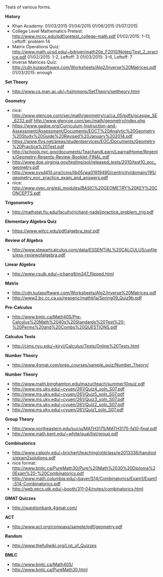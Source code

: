 Tests of various forms.


**History**
- Khan Academy:
    01/03/2015
    01/04/2015
    01/06/2015
    01/07/2015
- College Level Mathematics Pretest: http://www.mccc.edu/pdf/pretest_college-math.pdf
    01/02/2015: 1-13, Leftoff: problem 14
- Matrix Operations Quiz: http://www.math.ucsd.edu/~bdriver/math20e_F2010/Notes/Test_2_practice.pdf
    01/02/2015: 1-2, Leftoff: 3
    01/03/2015: 3-6, Leftoff: 7
- Inverse Matrices Quiz: http://cdn.kutasoftware.com/Worksheets/Alg2/Inverse%20Matrices.pdf
    01/03/2015: enough


**Set Theory**
- http://www.cs.man.ac.uk/~hsimmons/SetTheory/settheory.html


**Geometry**
- nice: http://www.glencoe.com/sec/math/geometry/ca/ca_05/pdfs/gcasgw_SE_6232.pdf
  http://www.glencoe.com/sec/math/geometry/index.php
- https://www.gadoe.org/Curriculum-Instruction-and-Assessment/Assessment/Documents/EOCT%20Analytic%20Geometry%20Study%20Guide%20Revised%20January%202014.pdf
- https://www.flvs.net/areas/studentservices/EOC/Documents/Geometry%20Practice%20Test.pdf
- http://schools.nyc.gov/documents/TeachandLearn/LearnatHome/Regents/Geometry-Regents-Review-Booklet-FINAL.pdf
- http://www.doe.virginia.gov/testing/sol/released_tests/2010/test10_eoc_geometry.pdf
- http://www.svsd410.org//cms/lib05/wa01919490/centricity/domain/195/geometry_eoc_practice_exam_and_answers.pdf
- nice: http://www.ovec.org/esl_modules/BASIC%20GEOMETRY%20KEY%20CONCEPTS.pdf


**Trigonometry**
- http://mathstat.fiu.edu/faculty/richard-nadel/practice_problem_trig.pdf


**Elementary Algebra Quiz**
- https://www.witcc.edu/pdf/algebra_test.pdf


**Review of Algebra**
- http://www.stewartcalculus.com/data/ESSENTIAL%20CALCULUS/upfiles/ess-reviewofalgebra.pdf


**Linear Algebra**
- http://www.csulb.edu/~jchang9/m247_flipped.html


**Matrix**
- http://cdn.kutasoftware.com/Worksheets/Alg2/Inverse%20Matrices.pdf
- http://www2.bc.cc.ca.us/resperic/mathb1a/Spring09_Quiz9b.pdf


**Pre-Calculus**
- http://www.bmlc.ca/Math40S/Pre-Calculus%20Math%2040s%20Standards%20Test%20-%20Perms%20and%20Combs%20QUESTIONS.pdf


**Calculus Tests**
- http://cims.nyu.edu/~kiryl/Calculus/Tests/Online%20Tests.html


**Number Theory**
- http://www.4gmat.com/prep_courses/sample_quiz/Number_Theory/


**Number Theory**
- http://www.math.binghamton.edu/mazur/teach/summer10quiz.pdf
- http://www.ms.uky.edu/~cyuen/261/Quiz4_soln_S07.pdf
- http://www.ms.uky.edu/~cyuen/261/Quiz5_soln_S07.pdf
- http://www.ms.uky.edu/~cyuen/261/Quiz3_soln_S07.pdf
- http://www.ms.uky.edu/~cyuen/261/Quiz2_soln_S07.pdf
- http://www.ms.uky.edu/~cyuen/261/Quiz1_soln_S07.pdf


**Group Theory**
- http://www.northeastern.edu/suciu/MATH3175/MATH3175-fa10-final.pdf
- http://www.math.kent.edu/~white/qual/list/group.pdf


**Combinatorics**
- http://www.calpoly.edu/~brichert/teaching/oldclass/w2013336/handouts/exam2solutions.pdf
- nice format: http://www.bmlc.ca/PureMath30/Pure%20Math%2030%20Diploma%20Exam%20-%20Combinatorics.pdf
- http://www.math.columbia.edu/~bayer/S14/Combinatorics/Exam1/Exam1-S14-Combinatorics.pdf
- http://web.eecs.utk.edu/~booth/311-04/notes/combinatorics.html


**GMAT Quizzes**
- http://questionbank.4gmat.com/


**ACT**
- http://www.act.org/compass/sample/pdf/geometry.pdf


**Random**
- http://www.thefullwiki.org/List_of_Quizzes


**BMLC**
- http://www.bmlc.ca/Math40S/
- http://www.bmlc.ca/PureMath30.html
